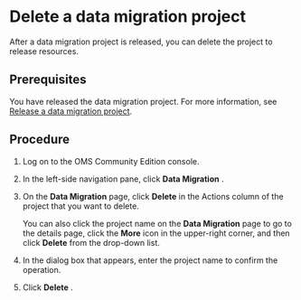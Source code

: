 # Delete a data migration project

After a data migration project is released, you can delete the project to release resources.

## Prerequisites

You have released the data migration project. For more information, see [Release a data migration project](../4.manage-data-migration-projects/3.release-a-data-migration-project.md).

## Procedure

1. Log on to the OMS Community Edition console.

2. In the left-side navigation pane, click **Data Migration** .

3. On the **Data Migration** page, click **Delete** in the Actions column of the project that you want to delete.

   You can also click the project name on the **Data Migration** page to go to the details page, click the **More** icon in the upper-right corner, and then click **Delete** from the drop-down list.

4. In the dialog box that appears, enter the project name to confirm the operation.

5. Click **Delete** .
